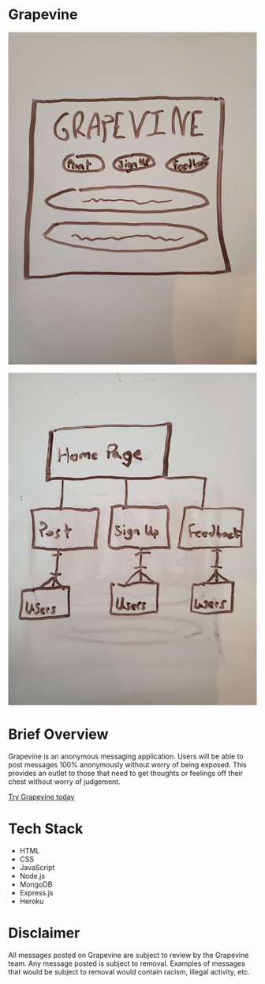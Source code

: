 # Grapevine

![/wireframe.jpg](wireframe.jpg)

![/ERD.jpg](ERD.jpg)

# Brief Overview
Grapevine is an anonymous messaging application. Users will be able to post messages 100% anonymously without worry of being exposed. This provides an outlet to those that need to get thoughts or feelings off their chest without worry of judgement. 

<a href="https://grapevine-project.herokuapp.com/grapevine"> Try Grapevine today </a>

# Tech Stack
- HTML
- CSS
- JavaScript
- Node.js
- MongoDB
- Express.js
- Heroku

# Disclaimer
All messages posted on Grapevine are subject to review by the Grapevine team. Any message posted is subject to removal. Examples of messages that would be subject to removal would contain racism, illegal activity, etc.
